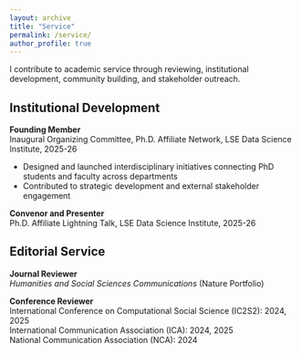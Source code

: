 ```yaml
---
layout: archive
title: "Service"
permalink: /service/
author_profile: true
---
```


I contribute to academic service through reviewing, institutional development, community building, and stakeholder outreach.

## Institutional Development

**Founding Member**  
Inaugural Organizing Committee, Ph.D. Affiliate Network, LSE Data Science Institute, 2025-26

- Designed and launched interdisciplinary initiatives connecting PhD students and faculty across departments
- Contributed to strategic development and external stakeholder engagement
  
**Convenor and Presenter**  
Ph.D. Affiliate Lightning Talk, LSE Data Science Institute, 2025-26

## Editorial Service

**Journal Reviewer**  
*Humanities and Social Sciences Communications* (Nature Portfolio)

**Conference Reviewer**  
International Conference on Computational Social Science (IC2S2): 2024, 2025  
International Communication Association (ICA): 2024, 2025  
National Communication Association (NCA): 2024
